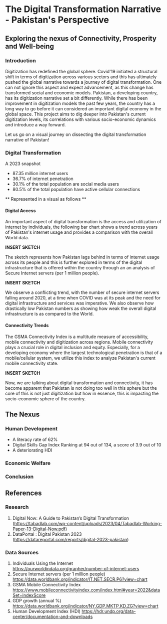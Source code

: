# The Digital Transformation Narrative - Pakistan's Perspective
## Exploring the nexus of Connectivity, Prosperity and Well-being

### Introduction 
Digitization has redefined the global sphere. Covid'19 initiated a structural shift in terms of digitization across various sectors and this has ultimately pushed the global narrative towards a journey of digital transformation. One can not ignore this aspect and expect advancement, as this change has transformed social and economic models. 
Pakistan, a developing country, has its digitization narrative set a bit differently. While there has been improvement in digitization models the past few years, the country has a long way to go before it can
considered an important digital economy in the global space. This project aims to dig deeper into Pakistan's current digitization levels, its correlations with various socio-economic dynamics and introduce a way forward. 

Let us go on a visual journey on dissecting the digital transformation narrative of Pakistan!

### Digital Transformation
A 2023 snapshot
- 87.35 million internet users
- 36.7% of internet penetration
- 30.1% of the total population are social media users 
- 80.5% of the total population have active cellular connections

** Represented in a visual as follows ** 

#### Digital Access 
An important aspect of digital transformation is the access and utilization of internet by individuals, the following bar chart shows a trend across years of Pakistan's internet usage and provides a
comparison with the overall World data. 

**INSERT SKETCH**

The sketch represents how Pakistan lags behind in terms of internet usage across its people and this is further explored in terms of the digital infrastructure that is offered within the country through an 
an analysis of Secure Internet servers (per 1 million people).

**INSERT SKETCH**

We observe a conflicting trend, with the number of secure internet servers falling around 2020, at a time when COVID was at its peak and the need for digital infrastructure and services was imperative.
We also observe how drastically low Pakistan numbers as showing how weak the overall digital infrastructure is as compared to the World.

#### Connectivity Trends 
The GSMA Connectivity Index is a multitude measure of accessibility, mobile connectivity and digitization across regions. Mobile connectivity plays a crucial role in digital inclusion and equity. Especially,
for a developing economy where the largest technological penetration is that of a mobile/cellular system, we utilize this index to analyze Pakistan's current mobile connectivity state. 

**INSERT SKETCH**

Now, we are talking about digital transformation and connectivity, it has become apparent that Pakistan is not doing too well in this sphere but the core of this is not just digitization but how in essence, 
this is impacting the socio-economic sphere of the country.

## The Nexus 
### Human Development 
- A literacy rate of 62%
- Digital Skills Gap Index Ranking at 94 out of 134, a score of 3.9 out of 10
- A deteriorating HDI 

### Economic Welfare 

### Conclusion 

## References
### Research
1. Digital Now: A Guide to Pakistan’s Digital Transformation (https://tabadlab.com/wp-content/uploads/2023/04/Tabadlab-Working-Paper-13-Digital-Now.pdf)
2. DataPortal : Digital Pakistan 2023 (https://datareportal.com/reports/digital-2023-pakistan)

### Data Sources
1. Individuals Using the Internet	https://ourworldindata.org/grapher/number-of-internet-users
2. Secure Internet servers (per 1 million people)	https://data.worldbank.org/indicator/IT.NET.SECR.P6?view=chart
3. GSMA Mobile Connectivity Index	https://www.mobileconnectivityindex.com/index.html#year=2022&dataSet=indexScore
4. GDP growth (annual %)	https://data.worldbank.org/indicator/NY.GDP.MKTP.KD.ZG?view=chart
5. Human Development Index (HDI) 	https://hdr.undp.org/data-center/documentation-and-downloads



